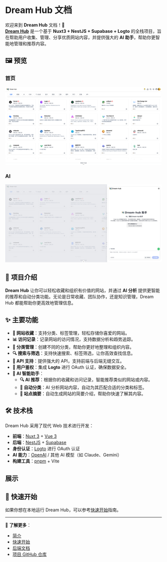 # Dream Hub 文档

欢迎来到 **Dream Hub** 文档！🚀  
[**Dream Hub**](https://dream-hub.myltx.top/) 是一个基于 **Nuxt3 + NestJS + Supabase + Logto** 的全栈项目，旨在帮助用户收集、管理、分享优质网站内容，并提供强大的 **AI 助手**，帮助你更智能地管理和推荐内容。

## 🖼️ 预览

### 首页

![Dream Hub 预览](../public/images/home.png)

### AI

![Dream Hub AI](../public/images/AI.png)

## 🌟 项目介绍

**Dream Hub** 让你可以轻松收藏和组织有价值的网站，并通过 **AI 分析** 提供更智能的推荐和自动分类功能。无论是日常收藏、团队协作，还是知识管理，Dream Hub 都能帮助你更高效地管理信息。

## ✨ 主要功能

- **🔖 网站收藏**：支持分类、标签管理，轻松存储你喜爱的网站。
- **📊 访问记录**：记录网站的访问情况，支持数据分析和趋势追踪。
- **📂 分类管理**：创建不同的分类，帮助你更好地整理和组织内容。
- **🔍 搜索与筛选**：支持快速搜索、标签筛选，让你高效查找信息。
- **📡 API 支持**：提供强大的 API，支持前端与后端无缝交互。
- **🔑 用户鉴权**：集成 **Logto** 进行 OAuth 认证，确保数据安全。
- **🤖 AI 智能助手**：
  - **🔍 AI 推荐**：根据你的收藏和访问记录，智能推荐类似的网站或内容。
  - **📌 自动分类**：AI 分析网站内容，自动为其匹配合适的分类和标签。
  - **📝 站点摘要**：自动生成网站的简要介绍，帮助你快速了解其内容。

## 🛠️ 技术栈

Dream Hub 采用了现代 Web 技术进行开发：

- **前端**：[Nuxt 3](https://nuxt.com/) + [Vue 3](https://vuejs.org/)
- **后端**：[NestJS](https://nestjs.com/) + [Supabase](https://supabase.com/)
- **身份认证**：[Logto](https://logto.io/) 进行 OAuth 认证
- **AI 能力**：[OpenAI](https://openai.com/) / 其他 AI 模型（如 Claude、Gemini）
- **构建工具**：[pnpm](https://pnpm.io/) + Vite

## 展示

## 🚀 快速开始

如果你想在本地运行 Dream Hub，可以参考[快速开始](/guide/getting-started)指南。

---

📌 **了解更多**：

- [简介](/guide/)
- [快速开始](/guide/getting-started)
- [后端文档](/guide/api-reference)
- [项目 GitHub 仓库](https://github.com/myltx/dream-hub)
